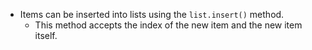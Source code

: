 - Items can be inserted into lists using the `list.insert()` method.
	- This method accepts the index of the new item and the new item itself.
